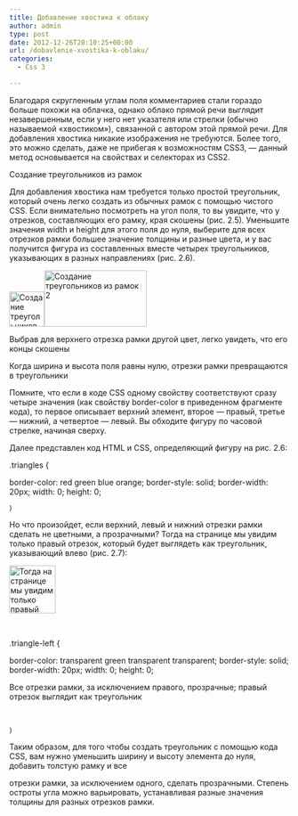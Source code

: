 ```yaml
---
title: Добавление хвостика к облаку
author: admin
type: post
date: 2012-12-26T20:10:25+00:00
url: /dobavlenie-xvostika-k-oblaku/
categories:
  - Css 3

---
```

Благодаря скругленным углам поля комментариев стали гораздо больше похожи на облачка, однако облако прямой речи выглядит незавершенным, если у него нет указателя или стрелки (обычно называемой «хвостиком»), связанной с автором этой прямой речи. Для добавления хвостика никакие изображения не требуются. Более того, это можно сделать, даже не прибегая к возможностям CSS3, — данный метод основывается на свойствах и селекторах из CSS2.

Создание треугольников из рамок

Для добавления хвостика нам требуется только простой треугольник, который очень легко создать из обычных рамок с помощью чистого CSS. Если внимательно посмотреть на угол поля, то вы увидите, что у отрезков, составляющих его рамку, края скошены (рис. 2.5). Уменьшите значения width и height для этого поля до нуля, выберите для всех отрезков рамки большее значение толщины и разные цвета, и у вас получится фигура из составленных вместе четырех треугольников, указывающих в разных направлениях (рис. 2.6).

<a href="http://formstyle.com.ua/?attachment_id=1191" rel="attachment wp-att-1191"><img class="aligncenter size-full wp-image-1191" alt="Создание треугольников из рамок" src="http://formstyle.com.ua/wp-content/uploads/2012/12/Создание-треугольников-из-рамок.png" width="63" height="63" /></a><a href="http://formstyle.com.ua/?attachment_id=1201" rel="attachment wp-att-1201"><img class="aligncenter size-full wp-image-1201" alt="Создание треугольников из рамок 2" src="http://formstyle.com.ua/wp-content/uploads/2012/12/Создание-треугольников-из-рамок-2.png" width="184" height="101" /></a>

Выбрав для верхнего отрезка рамки другой цвет, легко увидеть, что его концы скошены

Когда ширина и высота поля равны нулю, отрезки рамки превращаются в треугольники

Помните, что если в коде CSS одному свойству соответствуют сразу четыре значения (как свойству border-color в приведенном фрагменте кода), то первое описывает верхний элемент, второе — правый, третье — нижний, а четвертое — левый. Вы обходите фигуру по часовой стрелке, начиная сверху.

Далее представлен код HTML и CSS, определяющий фигуру на рис. 2.6:

<div class=&#187;triangle-left&#187;></div>

.triangles {

border-color: red green blue orange; border-style: solid; border-width: 20px; width: 0; height: 0;

<sup>}</sup>

Но что произойдет, если верхний, левый и нижний отрезки рамки сделать не цветными, а прозрачными? Тогда на странице мы увидим только правый отрезок, который будет выглядеть как треугольник, указывающий влево (рис. 2.7):

<div class=&#187;triangle-left&#187;></div>

<a href="http://formstyle.com.ua/?attachment_id=1211" rel="attachment wp-att-1211"><img class="aligncenter size-full wp-image-1211" alt="Тогда на странице мы увидим только правый отрезок, который будет выглядеть как треугольник, указывающий влево" src="http://formstyle.com.ua/wp-content/uploads/2012/12/Тогда-на-странице-мы-увидим-только-правый-отрезок-который-будет-выглядеть-как-треугольник-указывающий-влево.png" width="83" height="86" /></a>

&nbsp;

.triangle-left {

border-color: transparent green transparent transparent; border-style: solid; border-width: 20px; width: 0; height: 0;

<div>
  <p>
    Все отрезки рамки, за исключением правого, прозрачные; правый отрезок выглядит как треугольник
  </p>
</div>

&nbsp;

<sup>}</sup>

Таким образом, для того чтобы создать треугольник с помощью кода CSS, вам нужно уменьшить ширину и высоту элемента до нуля, добавить толстую рамку и все

отрезки рамки, за исключением одного, сделать прозрачными. Степень остроты угла можно варьировать, устанавливая разные значения толщины для разных отрезков рамки.